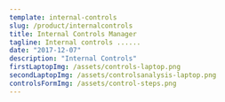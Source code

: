 ```yaml
---
template: internal-controls
slug: /product/internalcontrols
title: Internal Controls Manager
tagline: Internal controls ......
date: "2017-12-07"
description: "Internal Controls"
firstLaptopImg: /assets/controls-laptop.png
secondLaptopImg: /assets/controlsanalysis-laptop.png
controlsFormImg: /assets/control-steps.png
---
```


